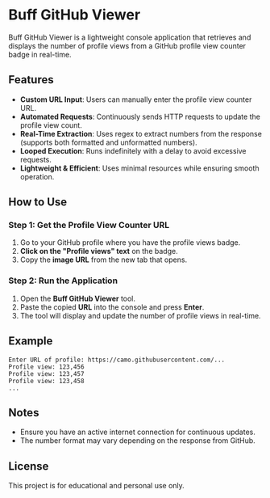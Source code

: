 # Buff GitHub Viewer

Buff GitHub Viewer is a lightweight console application that retrieves and displays the number of profile views from a GitHub profile view counter badge in real-time.

## Features
- **Custom URL Input**: Users can manually enter the profile view counter URL.
- **Automated Requests**: Continuously sends HTTP requests to update the profile view count.
- **Real-Time Extraction**: Uses regex to extract numbers from the response (supports both formatted and unformatted numbers).
- **Looped Execution**: Runs indefinitely with a delay to avoid excessive requests.
- **Lightweight & Efficient**: Uses minimal resources while ensuring smooth operation.

## How to Use
### Step 1: Get the Profile View Counter URL
1. Go to your GitHub profile where you have the profile views badge.
2. **Click on the "Profile views" text** on the badge.
3. Copy the **image URL** from the new tab that opens.

### Step 2: Run the Application
1. Open the **Buff GitHub Viewer** tool.
2. Paste the copied **URL** into the console and press **Enter**.
3. The tool will display and update the number of profile views in real-time.

## Example
```
Enter URL of profile: https://camo.githubusercontent.com/...
Profile view: 123,456
Profile view: 123,457
Profile view: 123,458
...
```

## Notes
- Ensure you have an active internet connection for continuous updates.
- The number format may vary depending on the response from GitHub.

## License
This project is for educational and personal use only.

